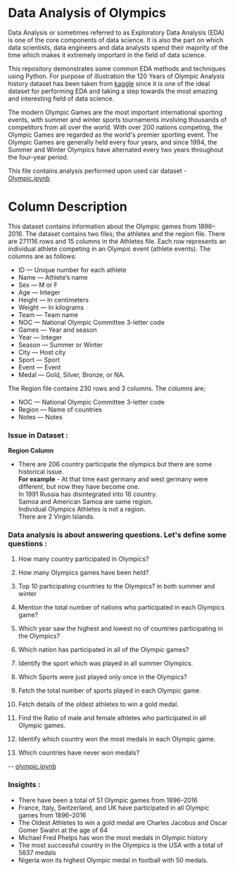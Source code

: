 # Data Analysis of Olympics
Data Analysis or sometimes referred to as Exploratory Data Analysis (EDA) is one of the core components of data science. It is also the part on which data scientists, data engineers and data analysts spend their majority of the time which makes it extremely important in the field of data science.

This repository demonstrates some common EDA methods and techniques using Python. For purpose of illustration the 120 Years of Olympic Analysis history dataset has been taken from [kaggle](https://www.kaggle.com/datasets/heesoo37/120-years-of-olympic-history-athletes-and-results) since it is one of the ideal dataset for performing EDA and taking a step towards the most amazing and interesting field of data science. <br/>


The modern Olympic Games are the most important international sporting events, with summer and winter sports tournaments involving thousands of competitors from all over the world.
With over 200 nations competing, the Olympic Games are regarded as the world's premier sporting event. The Olympic Games are generally held every four years, and since 1994, the Summer and Winter Olympics have alternated every two years throughout the four-year period.

This file contains analysis performed upon used car dataset - [Olympic.ipynb](https://github.com/Uqbaahmad/Olympics-Analysis/tree/main/Analysis)

# Column Description 
This dataset contains information about the Olympic games from 1896–2016. The dataset contains two files; the athletes and the region file.
There are 271116 rows and 15 columns in the Athletes file. Each row represents an individual athlete competing in an Olympic event (athlete events). The columns are as follows:
* ID — Unique number for each athlete
* Name — Athlete’s name
* Sex — M or F
* Age — Integer
* Height — In centimeters
* Weight — In kilograms
* Team — Team name
* NOC — National Olympic Committee 3-letter code
* Games — Year and season
* Year — Integer
* Season — Summer or Winter
* City — Host city
* Sport — Sport
* Event — Event
* Medal — Gold, Silver, Bronze, or NA.

The Region file contains 230 rows and 3 columns. The columns are;

* NOC — National Olympic Committee 3-letter code
* Region — Name of countries
* Notes — Notes

### Issue in Dataset :
**Region Column**
* There are 206 country participate the olympics but there are some historical issue.<br/>
**For example** - At that time east germany and west germany were different, but now they have become one.<br/>
                  In 1991 Russia has disintegrated into 16 country.<br/>
   Samoa and American Samoa are same region.<br/>
   Individual Olympics Athletes is not a region. <br/>
   There are 2 Virgin Islands.
    

### Data analysis is about answering questions. Let's define some questions :
1. How many country participated in Olympics?
2. How many Olympics games have been held?
3. Top 10 participating countries to the Olympics? in both summer and winter

2. Mention the total number of nations who participated in each Olympics game?

3. Which year saw the highest and lowest no of countries participating in the Olympics?

4. Which nation has participated in all of the Olympic games?

5. Identify the sport which was played in all summer Olympics.

6. Which Sports were just played only once in the Olympics?

7. Fetch the total number of sports played in each Olympic game.

8. Fetch details of the oldest athletes to win a gold medal.

9. Find the Ratio of male and female athletes who participated in all Olympic games.

15. Identify which country won the most medals in each Olympic game.

17. Which countries have never won medals?

-- [olympic.ipynb](https://github.com/Uqbaahmad/Olympics-Analysis/blob/main/Analysis/olympics.ipynb)


### Insights : 
* There have been a total of 51 Olympic games from 1896–2016
* France, Italy, Switzerland, and UK have participated in all Olympic games from 1896–2016
* The Oldest Athletes to win a gold medal are Charles Jacobus and Oscar Gomer Swahn at the age of 64
* Michael Fred Phelps has won the most medals in Olympic history
* The most successful country in the Olympics is the USA with a total of 5637 medals
* Nigeria won its highest Olympic medal in football with 50 medals.
